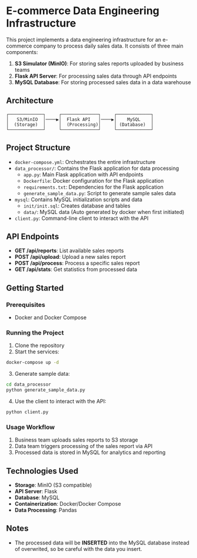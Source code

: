 # E-commerce Data Engineering Infrastructure

This project implements a data engineering infrastructure for an e-commerce company to process daily sales data. It consists of three main components:

1. **S3 Simulator (MinIO)**: For storing sales reports uploaded by business teams
2. **Flask API Server**: For processing sales data through API endpoints
3. **MySQL Database**: For storing processed sales data in a data warehouse

## Architecture

```
┌─────────────┐     ┌──────────────┐     ┌─────────────┐
│   S3/MinIO  │────▶│  Flask API   │────▶│    MySQL    │
│  (Storage)  │     │  (Processing)│     │ (Database)  │
└─────────────┘     └──────────────┘     └─────────────┘
```

## Project Structure

- `docker-compose.yml`: Orchestrates the entire infrastructure
- `data_processor/`: Contains the Flask application for data processing
  - `app.py`: Main Flask application with API endpoints
  - `Dockerfile`: Docker configuration for the Flask application
  - `requirements.txt`: Dependencies for the Flask application
  - `generate_sample_data.py`: Script to generate sample sales data
- `mysql`: Contains MySQL initialization scripts and data
  - `init/init.sql`: Creates database and tables
  - `data/`: MySQL data (Auto generated by docker when first initiated)
- `client.py`: Command-line client to interact with the API

## API Endpoints

- **GET /api/reports**: List available sales reports
- **POST /api/upload**: Upload a new sales report
- **POST /api/process**: Process a specific sales report
- **GET /api/stats**: Get statistics from processed data

## Getting Started

### Prerequisites

- Docker and Docker Compose

### Running the Project

1. Clone the repository
2. Start the services:

```bash
docker-compose up -d
```

3. Generate sample data:

```bash
cd data_processor
python generate_sample_data.py
```

4. Use the client to interact with the API:

```bash
python client.py
```

### Usage Workflow

1. Business team uploads sales reports to S3 storage
2. Data team triggers processing of the sales report via API
3. Processed data is stored in MySQL for analytics and reporting

## Technologies Used

- **Storage**: MinIO (S3 compatible)
- **API Server**: Flask
- **Database**: MySQL
- **Containerization**: Docker/Docker Compose
- **Data Processing**: Pandas

## Notes
- The processed data will be **INSERTED** into the MySQL database instead of overwrited, so be careful with the data you insert.
